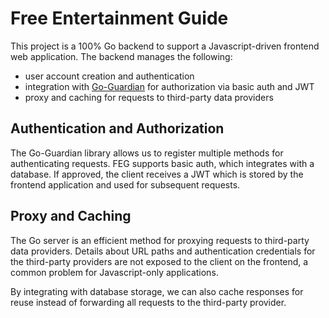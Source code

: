 # Free Entertainment Guide

This project is a 100% Go backend to support a Javascript-driven frontend web application. The backend manages the following:
* user account creation and authentication
* integration with <a href="https://github.com/shaj13/go-guardian">Go-Guardian</a> for authorization via basic auth and JWT
* proxy and caching for requests to third-party data providers

## Authentication and Authorization

The Go-Guardian library allows us to register multiple methods for authenticating requests. FEG supports basic auth, which integrates with a database. If approved, the client receives a JWT which is stored by the frontend application and used for subsequent requests.

## Proxy and Caching

The Go server is an efficient method for proxying requests to third-party data providers. Details about URL paths and authentication credentials for the third-party providers are not exposed to the client on the frontend, a common problem for Javascript-only applications.

By integrating with database storage, we can also cache responses for reuse instead of forwarding all requests to the third-party provider.